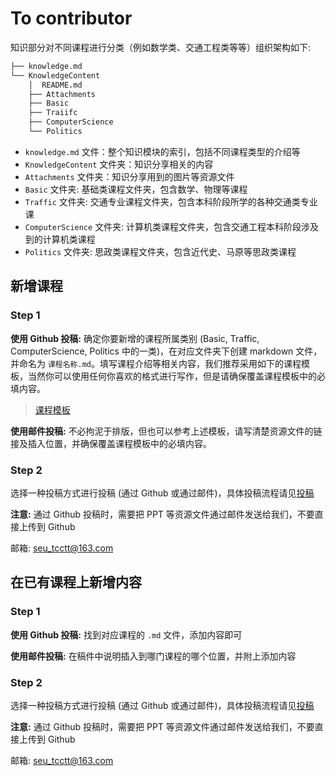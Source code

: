 # To contributor

知识部分对不同课程进行分类（例如数学类、交通工程类等等）组织架构如下:

```bash
├── knowledge.md
└── KnowledgeContent
    │  README.md
    ├── Attachments
    ├── Basic
    ├── Traiifc
    ├── ComputerScience
    └── Politics
```

* `knowledge.md` 文件：整个知识模块的索引，包括不同课程类型的介绍等
* `KnowledgeContent` 文件夹：知识分享相关的内容
* `Attachments` 文件夹：知识分享用到的图片等资源文件
* `Basic` 文件夹: 基础类课程文件夹，包含数学、物理等课程
* `Traffic` 文件夹: 交通专业课程文件夹，包含本科阶段所学的各种交通类专业课
* `ComputerScience` 文件夹: 计算机类课程文件夹，包含交通工程本科阶段涉及到的计算机类课程
* `Politics` 文件夹: 思政类课程文件夹，包含近代史、马原等思政类课程

## 新增课程

### Step 1

**使用 Github 投稿:** 确定你要新增的课程所属类别 (Basic, Traffic, ComputerScience, Politics 中的一类)，在对应文件夹下创建 markdown 文件，并命名为 `课程名称.md`。填写课程介绍等相关内容，我们推荐采用如下的课程模板，当然你可以使用任何你喜欢的格式进行写作，但是请确保覆盖课程模板中的必填内容。

> [课程模板](../ContributeContent/course_template.md)

**使用邮件投稿:** 不必拘泥于排版，但也可以参考上述模板，请写清楚资源文件的链接及插入位置，并确保覆盖课程模板中的必填内容。

### Step 2

选择一种投稿方式进行投稿 (通过 Github 或通过邮件)，具体投稿流程请见[投稿](../contribute.md)

**注意:** 通过 Github 投稿时，需要把 PPT 等资源文件通过邮件发送给我们，不要直接上传到 Github

邮箱: <seu_tcctt@163.com>

## 在已有课程上新增内容

### Step 1

**使用 Github 投稿:** 找到对应课程的 `.md` 文件，添加内容即可

**使用邮件投稿:** 在稿件中说明插入到哪门课程的哪个位置，并附上添加内容

### Step 2

选择一种投稿方式进行投稿 (通过 Github 或通过邮件)，具体投稿流程请见[投稿](../contribute.md)

**注意:** 通过 Github 投稿时，需要把 PPT 等资源文件通过邮件发送给我们，不要直接上传到 Github

邮箱: <seu_tcctt@163.com>
